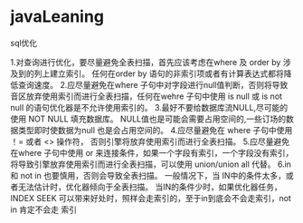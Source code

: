 # javaLeaning
sql优化

1.对查询进行优化，要尽量避免全表扫描，首先应该考虑在where 及 order by 涉及到的列上建立索引。  任何在order by 语句的非索引项或者有计算表达式都将降低查询速度。
2.应尽量避免在where 子句中对字段进行null值判断，否则将导致音区放弃使用索引而进行全表扫描，任何在wehre 子句中使用 is  null 或 is  not null 的语句优化器是不允许使用索引的。
3.最好不要给数据库流NULL,尽可能的使用 NOT NULL 填充数据库。 NULL值也是可能会需要占用空间的,一些订场的数据类型即时使数据为null 也是会占用空间的。
4.应尽量避免在 where 子句中使用 ！= 或者 <> 操作符， 否则引擎将放弃使用索引而进行全表扫描。
5.应尽量避免在where 子句中使用 or 来连接条件，如果一个字段有索引，一个字段没有索引，将导致引擎放弃使用索引而进行全表扫描，可以使用 union/union all 代替。
6.in 和 not in 也要慎用，否则会导致全表扫描。 一般情况下，当 IN中的条件太多，或者无法估计时，优化器倾向于全表扫描。 当IN的条件少时，如果优化器任务，INDEX SEEK 可以带来好处时，照样会走索引的，至于in到底会不会走索引，not in  肯定不会走 索引
